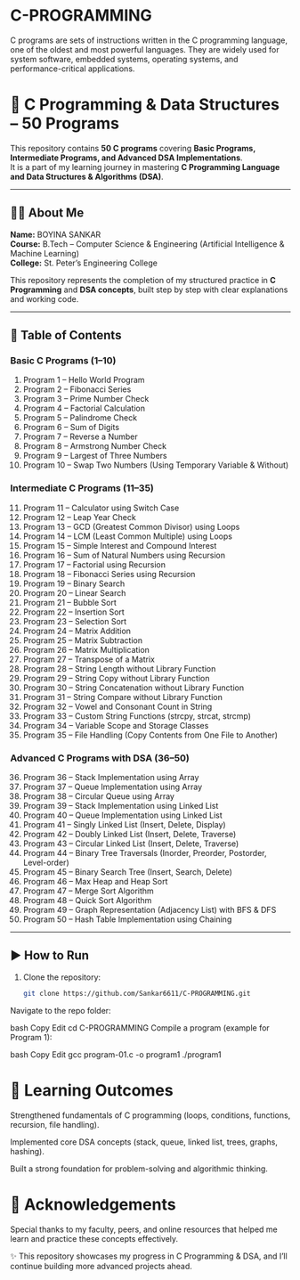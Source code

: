 # C-PROGRAMMING
C programs are sets of instructions written in the C programming language, one of the oldest and most powerful languages. They are widely used for system software, embedded systems, operating systems, and performance-critical applications.
# 📘 C Programming & Data Structures – 50 Programs

This repository contains **50 C programs** covering **Basic Programs, Intermediate Programs, and Advanced DSA Implementations**.  
It is a part of my learning journey in mastering **C Programming Language and Data Structures & Algorithms (DSA)**.  

---

## 👨‍💻 About Me
**Name:** BOYINA SANKAR  
**Course:** B.Tech – Computer Science & Engineering (Artificial Intelligence & Machine Learning)  
**College:** St. Peter’s Engineering College  

This repository represents the completion of my structured practice in **C Programming** and **DSA concepts**, built step by step with clear explanations and working code.  

---

## 📑 Table of Contents

### Basic C Programs (1–10)
1. Program 1 – Hello World Program  
2. Program 2 – Fibonacci Series  
3. Program 3 – Prime Number Check  
4. Program 4 – Factorial Calculation  
5. Program 5 – Palindrome Check  
6. Program 6 – Sum of Digits  
7. Program 7 – Reverse a Number  
8. Program 8 – Armstrong Number Check  
9. Program 9 – Largest of Three Numbers  
10. Program 10 – Swap Two Numbers (Using Temporary Variable & Without)  

### Intermediate C Programs (11–35)
11. Program 11 – Calculator using Switch Case  
12. Program 12 – Leap Year Check  
13. Program 13 – GCD (Greatest Common Divisor) using Loops  
14. Program 14 – LCM (Least Common Multiple) using Loops  
15. Program 15 – Simple Interest and Compound Interest  
16. Program 16 – Sum of Natural Numbers using Recursion  
17. Program 17 – Factorial using Recursion  
18. Program 18 – Fibonacci Series using Recursion  
19. Program 19 – Binary Search  
20. Program 20 – Linear Search  
21. Program 21 – Bubble Sort  
22. Program 22 – Insertion Sort  
23. Program 23 – Selection Sort  
24. Program 24 – Matrix Addition  
25. Program 25 – Matrix Subtraction  
26. Program 26 – Matrix Multiplication  
27. Program 27 – Transpose of a Matrix  
28. Program 28 – String Length without Library Function  
29. Program 29 – String Copy without Library Function  
30. Program 30 – String Concatenation without Library Function  
31. Program 31 – String Compare without Library Function  
32. Program 32 – Vowel and Consonant Count in String  
33. Program 33 – Custom String Functions (strcpy, strcat, strcmp)  
34. Program 34 – Variable Scope and Storage Classes  
35. Program 35 – File Handling (Copy Contents from One File to Another)  

### Advanced C Programs with DSA (36–50)
36. Program 36 – Stack Implementation using Array  
37. Program 37 – Queue Implementation using Array  
38. Program 38 – Circular Queue using Array  
39. Program 39 – Stack Implementation using Linked List  
40. Program 40 – Queue Implementation using Linked List  
41. Program 41 – Singly Linked List (Insert, Delete, Display)  
42. Program 42 – Doubly Linked List (Insert, Delete, Traverse)  
43. Program 43 – Circular Linked List (Insert, Delete, Traverse)  
44. Program 44 – Binary Tree Traversals (Inorder, Preorder, Postorder, Level-order)  
45. Program 45 – Binary Search Tree (Insert, Search, Delete)  
46. Program 46 – Max Heap and Heap Sort  
47. Program 47 – Merge Sort Algorithm  
48. Program 48 – Quick Sort Algorithm  
49. Program 49 – Graph Representation (Adjacency List) with BFS & DFS  
50. Program 50 – Hash Table Implementation using Chaining  

---

## ▶️ How to Run
1. Clone the repository:
   ```bash
   git clone https://github.com/Sankar6611/C-PROGRAMMING.git
Navigate to the repo folder:

bash
Copy
Edit
cd C-PROGRAMMING
Compile a program (example for Program 1):

bash
Copy
Edit
gcc program-01.c -o program1
./program1

# 🎯 Learning Outcomes
Strengthened fundamentals of C programming (loops, conditions, functions, recursion, file handling).

Implemented core DSA concepts (stack, queue, linked list, trees, graphs, hashing).

Built a strong foundation for problem-solving and algorithmic thinking.

# 🙏 Acknowledgements
Special thanks to my faculty, peers, and online resources that helped me learn and practice these concepts effectively.

✨ This repository showcases my progress in C Programming & DSA, and I’ll continue building more advanced projects ahead.
